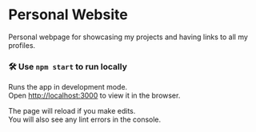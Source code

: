 # Personal Website
Personal webpage for showcasing my projects and having links to all my profiles.

### :hammer_and_wrench: Use `npm start` to run locally

Runs the app in development mode.<br>
Open [http://localhost:3000](http://localhost:3000) to view it in the browser.

The page will reload if you make edits.<br>
You will also see any lint errors in the console.
